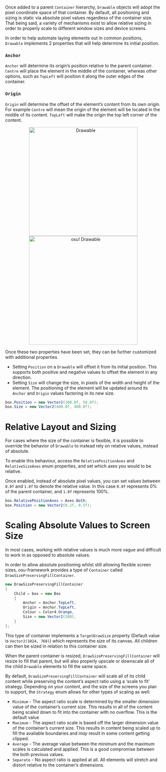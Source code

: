 Once added to a parent `Container` hierarchy, `Drawable` objects will adopt the pixel coordinate space of that container. By default, all positioning and sizing is static via absolute pixel values regardless of the container size. That being said, a variety of mechanisms exist to allow relative sizing in order to properly scale to different window sizes and device screens.

In order to help automate laying elements out in common positions, `Drawable` implements 2 properties that will help  determine its initial position.

### `Anchor`
`Anchor` will determine its origin’s position relative to the parent container. `Centre` will place the element in the middle of the container, whereas other options, such as `TopLeft` will position it along the outer edges of the container.

### `Origin` 
`Origin` will determine the offset of the element’s content from its own origin. For example `Centre` will mean the origin of the element will be located in the middle of its content. `TopLeft` will make the origin the top left corner of the content.

<p align="center">
<img src="https://puu.sh/F6BMJ/23b52dcfcf.jpg" height="350" alt="Drawable" /><img src="https://puu.sh/nnjI6/6a7db36ade.png" height="350" alt="osu! Drawable" />
</p>
Once these two properties have been set, they can be further customized with additional properties.

* Setting `Position` on a `Drawable` will offset it from its initial position. This supports both positive and negative values to offset the element in any direction.
* Setting `Size` will change the size, in pixels of the width and height of the element. The positioning of the element will be updated around its `Anchor` and `Origin` values factoring in its new size.

```csharp
box.Position = new Vector2(100.0f, 50.0f);
box.Size = new Vector2(400.0f, 400.0f);
```

# Relative Layout and Sizing

For cases where the size of the container is flexible, it is possible to override the behavior of `Drawable` to instead rely on relative values, instead of absolute.

To enable this behaviour, access the `RelativePositionAxes` and `RelativeSizeAxes` enum properties, and set which axes you would to be relative.

Once enabled, instead of absolute pixel values, you can set values between `0.0f` and `1.0f` to denote the relative value. In this case `0.0f` represents 0% of the parent container, and `1.0f` represents 100%.

```csharp
box.RelativePositionAxes = Axes.Both;
box.Position = new Vector2(0.2f, 0.5f);
```

# Scaling Absolute Values to Screen Size

In most cases, working with relative values is much more vague and difficult to work in as opposed to absolute values.

In order to allow absolute positioning whilst still allowing flexible screen sizes, osu-framework provides a type of `Container` called `DrawSizePreservingFillContainer`.

```csharp
new DrawSizePreservingFillContainer
{
    Child = box = new Box
    {
        Anchor = Anchor.TopLeft,
        Origin = Anchor.TopLeft,
        Colour = Color4.Orange,
        Size = new Vector2(200),
    }
};
```

This type of container implements a `TargetDrawSize` property (Default value is `Vector2(1024, 768)`) which represents the size of its canvas. All children can then be sized in relation to this container size.

When the parent container is resized, `DrawSizePreservingFillContainer` will resize to fill that parent, but will also properly upscale or downscale all of the child `Drawable` elements to fill the same space.

By default, `DrawSizePreservingFillContainer` will scale all of its child content while preserving the content’s aspect ratio using a ‘scale to fit’ strategy. Depending on your content, and the size of the screens you plan to support, the `Strategy` enum allows for other types of scaling as well:

* `Minimum` - The aspect ratio scale is determined by the smaller dimension value of the container’s current size. This results in all of the content being scaled down to fit into the container with no overflow. This is the default value
* `Maximum` - The aspect ratio scale is based off the larger dimension value of the container’s current size. This results in content being scaled up to fill the available boundaries and *may* result in some content getting clipped.
* `Average` - The average value between the minimum and the maximum scales is calculated and applied. This is a good compromise between the both previous values.
* `Separate` - No aspect ratio is applied at all. All elements will stretch and distort relative to the container’s dimensions.